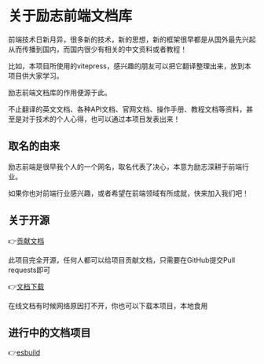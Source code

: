 # 关于励志前端文档库
前端技术日新月异，很多新的技术，新的思想，新的框架很早都是从国外最先兴起从而传播到国内，而国内很少有相关的中文资料或者教程！

比如，本项目所使用的vitepress，感兴趣的朋友可以把它翻译整理出来，放到本项目供大家学习。

励志前端文档库的作用便源于此。

不止翻译的英文文档、各种API文档、官网文档、操作手册、教程文档等资料，甚至是对于技术的个人心得，也可以通过本项目发表出来！

## 取名的由来
励志前端是很早我个人的一个网名，取名代表了决心，本意为励志深耕于前端行业。

如果你也对前端行业感兴趣，或者希望在前端领域有所成就，快来加入我们吧！

## 关于开源
:point_right:[贡献文档](https://github.com/lizhiqianduan/lizhiqianduan.github.io/pulls)

此项目完全开源，任何人都可以给项目贡献文档，只需要在GitHub提交Pull requests即可

:point_right:[文档下载](https://github.com/lizhiqianduan/lizhiqianduan.github.io)

在线文档有时候网络原因打不开，你也可以下载本项目，本地食用

## 进行中的文档项目
:point_right:[esbuild](./esbuild/index.md)

